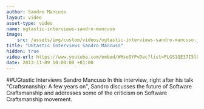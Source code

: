 ```yaml
---
author: Sandro Mancuso
layout: video
asset-type: video
name: ugtastic-interviews-sandro-mancuso
image:
    src: /assets/img/custom/videos/ugtastic-interviews-sandro-mancuso.jpg
title: "UGtastic Interviews Sandro Mancuso"
hidden: true
video-url: https://www.youtube.com/embed/WHsoSYPvDec?list=PLGS1QE37I5lQX33-yrnNasV_dHRh2oSkx
date: 2013-11-09 10:00:00 +01:00
---
```


##UGtastic Interviews Sandro Mancuso
In this interview, right after his talk "Craftsmanship: A few years on", Sandro discusses the future of Software Craftsmanship and addresses some of the criticism on Software Craftsmanship movement.
